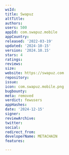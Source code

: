 ```yaml
---
wsId: 
title: Swapuz
altTitle: 
authors: 
users: 500
appId: com.swapuz.mobile
appCountry: 
released: '2022-03-19'
updated: '2024-10-15'
version: '2024.10.15'
stars: 4
ratings: 
reviews: 
size: 
website: https://swapuz.com
repository: 
issue: 
icon: com.swapuz.mobile.png
bugbounty: 
meta: removed
verdict: fewusers
appHashes: 
date: '2024-12-15'
signer: 
reviewArchive: 
twitter: 
social: 
redirect_from: 
developerName: METACHAIN
features: 

---
```


